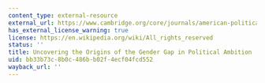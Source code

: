 ```yaml
---
content_type: external-resource
external_url: https://www.cambridge.org/core/journals/american-political-science-review/article/uncovering-the-origins-of-the-gender-gap-in-political-ambition/F982DF854F45E1954AD0F5C7B9509353
has_external_license_warning: true
license: https://en.wikipedia.org/wiki/All_rights_reserved
status: ''
title: Uncovering the Origins of the Gender Gap in Political Ambition
uid: bb33b73c-8b0c-486b-b02f-4ecf04fcd552
wayback_url: ''
---
```

